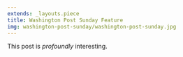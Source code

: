 ```yaml
---
extends: _layouts.piece
title: Washington Post Sunday Feature
img: washington-post-sunday/washington-post-sunday.jpg
---
```


This post is *profoundly* interesting.
